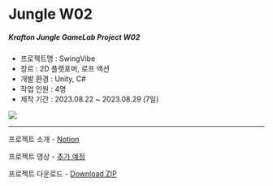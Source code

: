 # Jungle W02  
##### Krafton Jungle GameLab Project W02  
   
- 프로젝트명 : SwingVibe
- 장르 : 2D 플랫포머, 로프 액션
- 개발 환경 : Unity, C#  
- 작업 인원 : 4명
- 제작 기간 : 2023.08.22 ~ 2023.08.29 (7일)
  
![](./썸네일.png)

---
프로젝트 소개 - [Notion](https://www.notion.so/W02_9-_-9a526055a7024ce699401efa9a53026b?pvs=4)  

프로젝트 영상 - [추가 예정]()  

프로젝트 다운로드 - [Download ZIP]()
